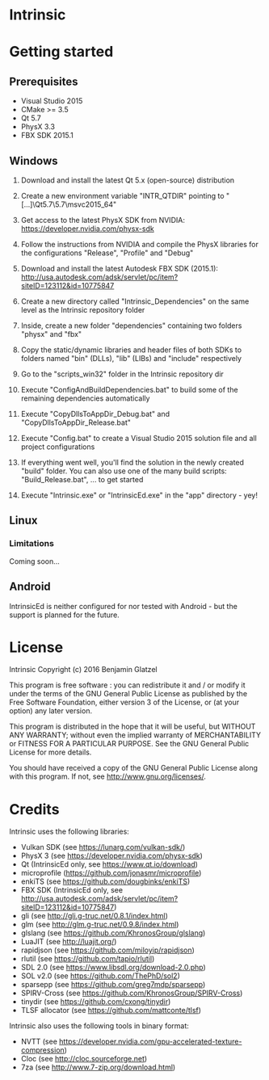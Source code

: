 # Intrinsic

# Getting started

## Prerequisites

* Visual Studio 2015
* CMake >= 3.5
* Qt 5.7
* PhysX 3.3
* FBX SDK 2015.1

## Windows

1. Download and install the latest Qt 5.x (open-source) distribution
2. Create a new environment variable "INTR_QTDIR" pointing to "[...]\Qt5.7\5.7\msvc2015_64"

3. Get access to the latest PhysX SDK from NVIDIA: https://developer.nvidia.com/physx-sdk
4. Follow the instructions from NVIDIA and compile the PhysX libraries for the configurations "Release", "Profile" and "Debug"
5. Download and install the latest Autodesk FBX SDK (2015.1): http://usa.autodesk.com/adsk/servlet/pc/item?siteID=123112&id=10775847
5. Create a new directory called "Intrinsic_Dependencies" on the same level as the Intrinsic repository folder
6. Inside, create a new folder "dependencies" containing two folders "physx" and "fbx"
7. Copy the static/dynamic libraries and header files of both SDKs to folders named "bin" (DLLs), "lib" (LIBs) and "include" respectively

8. Go to the "scripts_win32" folder in the Intrinsic repository dir
9. Execute "ConfigAndBuildDependencies.bat" to build some of the remaining dependencies automatically
10. Execute "CopyDllsToAppDir_Debug.bat" and "CopyDllsToAppDir_Release.bat"
11. Execute "Config.bat" to create a Visual Studio 2015 solution file and all project configurations

12. If everything went well, you'll find the solution in the newly created "build" folder. You can also use one of the many build scripts: "Build_Release.bat", ... to get started
13. Execute "Intrinsic.exe" or "IntrinsicEd.exe" in the "app" directory - yey!

## Linux

### Limitations

Coming soon...

## Android

IntrinsicEd is neither configured for nor tested with Android - but the support is planned for the future.

# License

 Intrinsic
 Copyright (c) 2016 Benjamin Glatzel

 This program is free software : you can redistribute it and / or modify
 it under the terms of the GNU General Public License as published by
 the Free Software Foundation, either version 3 of the License, or
 (at your option) any later version.

 This program is distributed in the hope that it will be useful,
 but WITHOUT ANY WARRANTY; without even the implied warranty of
 MERCHANTABILITY or FITNESS FOR A PARTICULAR PURPOSE. See the
 GNU General Public License for more details.

 You should have received a copy of the GNU General Public License
 along with this program. If not, see <http://www.gnu.org/licenses/>.

# Credits

Intrinsic uses the following libraries:

* Vulkan SDK (see https://lunarg.com/vulkan-sdk/)
* PhysX 3 (see https://developer.nvidia.com/physx-sdk)
* Qt (IntrinsicEd only, see https://www.qt.io/download)
* microprofile (https://github.com/jonasmr/microprofile)
* enkiTS (see https://github.com/dougbinks/enkiTS)
* FBX SDK (IntrinsicEd only, see http://usa.autodesk.com/adsk/servlet/pc/item?siteID=123112&id=10775847)
* gli (see http://gli.g-truc.net/0.8.1/index.html)
* glm (see http://glm.g-truc.net/0.9.8/index.html)
* glslang (see https://github.com/KhronosGroup/glslang)
* LuaJIT (see http://luajit.org/)
* rapidjson (see https://github.com/miloyip/rapidjson)
* rlutil (see https://github.com/tapio/rlutil)
* SDL 2.0 (see https://www.libsdl.org/download-2.0.php)
* SOL v2.0 (see https://github.com/ThePhD/sol2)
* sparsepp (see https://github.com/greg7mdp/sparsepp)
* SPIRV-Cross (see https://github.com/KhronosGroup/SPIRV-Cross)
* tinydir (see https://github.com/cxong/tinydir)
* TLSF allocator (see https://github.com/mattconte/tlsf)

Intrinsic also uses the following tools in binary format:

* NVTT (see https://developer.nvidia.com/gpu-accelerated-texture-compression)
* Cloc (see http://cloc.sourceforge.net)
* 7za (see http://www.7-zip.org/download.html)
